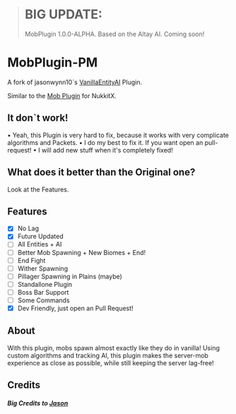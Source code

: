 > # BIG UPDATE:
> MobPlugin 1.0.0-ALPHA.
> Based on the Altay AI.
> Coming soon!

# MobPlugin-PM

A fork of jasonwynn10ˋs [VanillaEntityAI](https://github.com/jasonwynn10/VanillaEntityAI) Plugin.

Similar to the [Mob Plugin](https://github.com/Nukkit-coders/MobPlugin) for NukkitX.

## It donˋt work!
• Yeah, this Plugin is very hard to fix, because it works with very complicate algorithms and Packets.
• I do my best to fix it. If you want open an pull-request!
• I will add new stuff when it's completely fixed!

## What does it better than the Original one?
Look at the Features.

## Features
- [X] No Lag
- [X] Future Updated
- [ ] All Entities + AI
- [ ] Better Mob Spawning + New Biomes + End!
- [ ] End Fight
- [ ] Wither Spawning
- [ ] Pillager Spawning in Plains (maybe)
- [ ] Standallone Plugin
- [ ] Boss Bar Support
- [ ] Some Commands
- [X] Dev Friendly, just open an Pull Request!

## About
With this plugin, mobs spawn almost exactly like they do in vanilla! Using custom algorithms and tracking AI, this plugin makes the server-mob experience as close as possible, while still keeping the server lag-free!

## Credits
##### Big Credits to [Jason](https://github.com/jasonwynn10)
